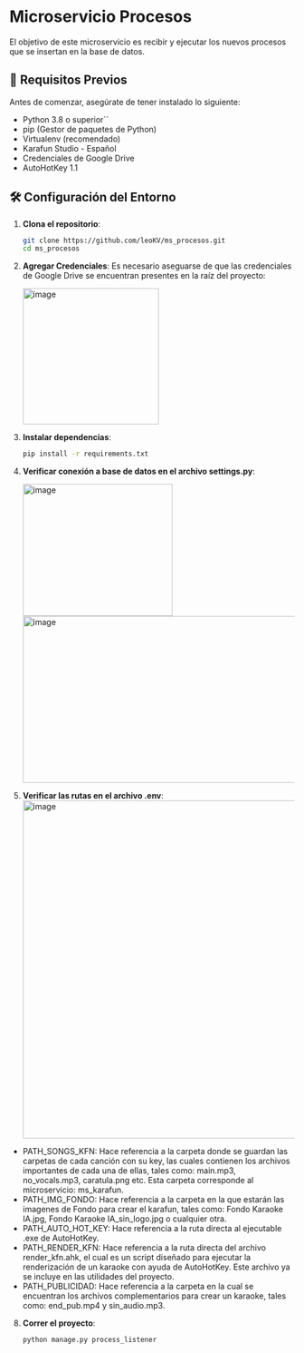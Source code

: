 # Microservicio Procesos

El objetivo de este microservicio es recibir y ejecutar los nuevos procesos que se insertan en la base de datos. 

## 🚀 Requisitos Previos

Antes de comenzar, asegúrate de tener instalado lo siguiente:

- Python 3.8 o superior``
- pip (Gestor de paquetes de Python)
- Virtualenv (recomendado)
- Karafun Studio - Español
- Credenciales de Google Drive
- AutoHotKey 1.1

## 🛠️ Configuración del Entorno

1. **Clona el repositorio**:

   ```bash
   git clone https://github.com/leoKV/ms_procesos.git
   cd ms_procesos

2. **Agregar Credenciales**:
   Es necesario aseguarse de que las credenciales de Google Drive se encuentran presentes en la raíz del proyecto:

   <img width="240" height="240" alt="image" src="https://github.com/user-attachments/assets/5ccb2367-7dec-4c1d-bbce-fae3a9d46596" />

4. **Instalar dependencias**:

   ```bash
   pip install -r requirements.txt
   
5. **Verificar conexión a base de datos en el archivo settings.py**:

   <img width="264" height="233" alt="image" src="https://github.com/user-attachments/assets/4efb1766-7ad4-4861-9bbe-c2564db69f1a" />

    <img width="639" height="294" alt="image" src="https://github.com/user-attachments/assets/aa0f4548-e8d8-4372-9c80-792010eb7c95" />
    
7. **Verificar las rutas en el archivo .env**:
   <img width="1367" height="596" alt="image" src="https://github.com/user-attachments/assets/41d457f2-f1e7-4a15-be05-2ed085cd3f84" />

- PATH_SONGS_KFN: Hace referencia a la carpeta donde se guardan las carpetas de cada canción con su key, las cuales contienen los archivos importantes
  de cada una de ellas, tales como: main.mp3, no_vocals.mp3, caratula.png etc. Esta carpeta corresponde al microservicio: ms_karafun.
- PATH_IMG_FONDO: Hace referencia a la carpeta en la que estarán las imagenes de Fondo para crear el karafun, tales como: Fondo Karaoke IA.jpg, Fondo Karaoke IA_sin_logo.jpg
  o cualquier otra.
- PATH_AUTO_HOT_KEY: Hace referencia a la ruta directa al ejecutable .exe de AutoHotKey.
- PATH_RENDER_KFN: Hace referencia a la ruta directa del archivo render_kfn.ahk, el cual es un script diseñado para ejecutar la renderización de un karaoke con ayuda
  de AutoHotKey. Este archivo ya se incluye en las utilidades del proyecto.
- PATH_PUBLICIDAD: Hace referencia a la carpeta en la cual se encuentran los archivos complementarios para crear un karaoke, tales como: end_pub.mp4 y sin_audio.mp3.

8. **Correr el proyecto**:
   ```bash
   python manage.py process_listener
